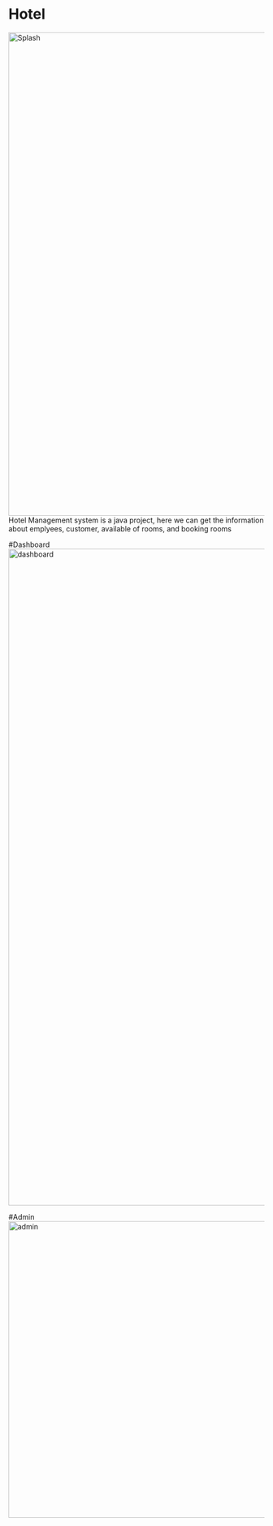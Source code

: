 # Hotel
<img width="952" alt="Splash" src="https://github.com/Nisarga-58/Hotel-Management-System/assets/118206188/534926c7-2b15-4eeb-bb1c-72ed72bb098a">
Hotel Management system is a java project, here we can get the information about emplyees, customer, available of rooms, and booking rooms

#Dashboard
<img width="1293" alt="dashboard" src="https://github.com/Nisarga-58/Hotel-Management-System/assets/118206188/03ac945f-e770-4e46-b0a5-447571ae114f">

#Admin
<img width="584" alt="admin" src="https://github.com/Nisarga-58/Hotel-Management-System/assets/118206188/bc9e6f01-6b97-4f8d-ba4f-d0315eec6823">
